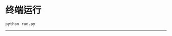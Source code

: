 # 终端运行

```shell
python run.py
```
*************************************************************************************************************************************************************************************************************************************************************************************************************************************************************************************************************************************************************************************************************************************************************************************************************************************************************************************************************************************************************************************************************************************************************************************************************************************************************************************************************************************************************************************************************************